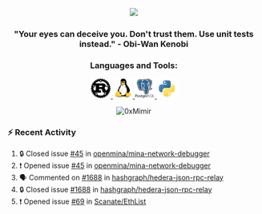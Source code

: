 <p align="center">
    <img src="https://github.com/0xMimir/0xMimir/blob/51bf3f06c7d04d019c1678a04a754d4bf04b8a8e/obi-wan.gif?raw=true" />
</p>

<h3 align="center">
    "Your eyes can deceive you. Don't trust them. Use unit tests instead." - Obi-Wan Kenobi
</h3>

<h3 align="center">Languages and Tools:</h3>

<p align="center">
   <a href="https://www.rust-lang.org" target="_blank" rel="noreferrer"> <img src="https://raw.githubusercontent.com/devicons/devicon/master/icons/rust/rust-plain.svg" alt="rust" width="40" height="40"/> </a>
   <a href="https://www.linux.org/" target="_blank" rel="noreferrer"> <img src="https://raw.githubusercontent.com/devicons/devicon/master/icons/linux/linux-original.svg" alt="linux" width="40" height="40"/> </a>
   <a href="https://www.postgresql.org" target="_blank" rel="noreferrer"> <img src="https://raw.githubusercontent.com/devicons/devicon/master/icons/postgresql/postgresql-original-wordmark.svg" alt="postgresql" width="40" height="40"/> </a> 
   <a href="https://www.python.org" target="_blank" rel="noreferrer"> <img src="https://raw.githubusercontent.com/devicons/devicon/master/icons/python/python-original.svg" alt="python" width="40" height="40"/> </a> 
</p>

<p align="center"><img  src="https://github-readme-stats.vercel.app/api?username=0xMimir&theme=transparent" alt="0xMimir" /></p>


### :zap: Recent Activity

<!--START_SECTION:activity-->
1. 🔒 Closed issue [#45](https://github.com/openmina/mina-network-debugger/issues/45) in [openmina/mina-network-debugger](https://github.com/openmina/mina-network-debugger)
2. ❗ Opened issue [#45](https://github.com/openmina/mina-network-debugger/issues/45) in [openmina/mina-network-debugger](https://github.com/openmina/mina-network-debugger)
3. 🗣 Commented on [#1688](https://github.com/hashgraph/hedera-json-rpc-relay/issues/1688#issuecomment-1882585990) in [hashgraph/hedera-json-rpc-relay](https://github.com/hashgraph/hedera-json-rpc-relay)
4. 🔒 Closed issue [#1688](https://github.com/hashgraph/hedera-json-rpc-relay/issues/1688) in [hashgraph/hedera-json-rpc-relay](https://github.com/hashgraph/hedera-json-rpc-relay)
5. ❗ Opened issue [#69](https://github.com/Scanate/EthList/issues/69) in [Scanate/EthList](https://github.com/Scanate/EthList)
<!--END_SECTION:activity-->